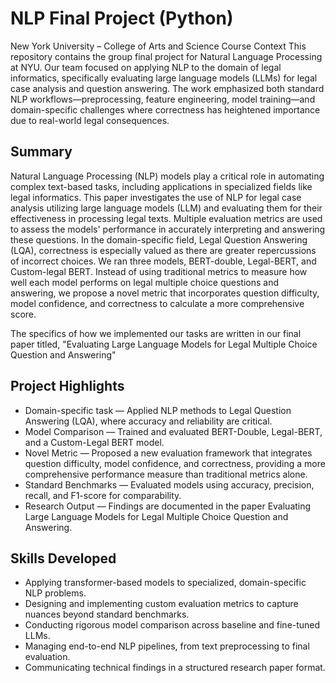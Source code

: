 # NLP Final Project (Python)
New York University – College of Arts and Science
Course Context
This repository contains the group final project for Natural Language Processing at NYU. Our team focused on applying NLP to the domain of legal informatics, specifically evaluating large language models (LLMs) for legal case analysis and question answering. The work emphasized both standard NLP workflows—preprocessing, feature engineering, model training—and domain-specific challenges where correctness has heightened importance due to real-world legal consequences.

## Summary
Natural Language Processing (NLP) models play a critical role in automating complex text-based tasks, including applications in specialized fields like legal informatics. This paper investigates the use of NLP for legal case analysis utilizing large language models (LLM) and evaluating them for their effectiveness in processing legal texts. Multiple evaluation metrics are used to assess the models' performance in accurately interpreting and answering these questions. In the domain-specific field, Legal Question Answering (LQA), correctness is especially valued as there are greater repercussions of incorrect choices. We ran three models, BERT-double, Legal-BERT, and Custom-legal BERT. Instead of using traditional metrics to measure how well each model performs on legal multiple choice questions and answering, we propose a novel metric that incorporates question difficulty, model confidence, and correctness to calculate a more comprehensive score.

The specifics of how we implemented our tasks are written in our final paper titled, "Evaluating Large Language Models for Legal Multiple Choice Question and Answering"

## Project Highlights
- Domain-specific task — Applied NLP methods to Legal Question Answering (LQA), where accuracy and reliability are critical.
- Model Comparison — Trained and evaluated BERT-Double, Legal-BERT, and a Custom-Legal BERT model.
- Novel Metric — Proposed a new evaluation framework that integrates question difficulty, model confidence, and correctness, providing a more comprehensive performance measure than traditional metrics alone.
- Standard Benchmarks — Evaluated models using accuracy, precision, recall, and F1-score for comparability.
- Research Output — Findings are documented in the paper Evaluating Large Language Models for Legal Multiple Choice Question and Answering.

## Skills Developed
- Applying transformer-based models to specialized, domain-specific NLP problems.
- Designing and implementing custom evaluation metrics to capture nuances beyond standard benchmarks.
- Conducting rigorous model comparison across baseline and fine-tuned LLMs.
- Managing end-to-end NLP pipelines, from text preprocessing to final evaluation.
- Communicating technical findings in a structured research paper format.
